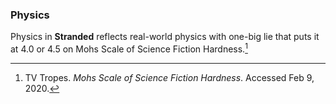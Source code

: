 ### Physics

Physics in **Stranded** reflects real-world physics with one-big lie that puts it at 4.0 or 4.5 on Mohs Scale of Science Fiction Hardness.[^MohsSF]

[^MohsSF]: TV Tropes. _Mohs Scale of Science Fiction Hardness_. Accessed Feb 9, 2020.
